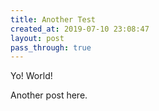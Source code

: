 ```yaml
---
title: Another Test
created_at: 2019-07-10 23:08:47
layout: post
pass_through: true
---
```


Yo! World!

Another post here.

